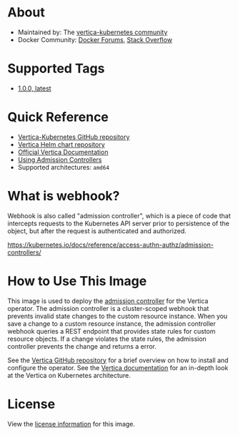 # About

* Maintained by: The [vertica-kubernetes community](https://github.com/vertica/vertica-kubernetes)
* Docker Community: [Docker Forums](https://forums.docker.com/), [Stack Overflow](https://stackoverflow.com/questions/tagged/docker)

# Supported Tags
* [1.0.0, latest](https://github.com/vertica/vertica-kubernetes/blob/v1.0.0/docker-operator/Dockerfile)

# Quick Reference

* [Vertica-Kubernetes GitHub repository](https://github.com/vertica/vertica-kubernetes)
* [Vertica Helm chart repository](https://github.com/vertica/charts)
* [Official Vertica Documentation](https://www.vertica.com/docs/10.1.x/HTML/Content/Home.htm)
* [Using Admission Controllers](https://kubernetes.io/docs/reference/access-authn-authz/admission-controllers/)
* Supported architectures: `amd64`

# What is webhook?

Webhook is also called "admission controller", which is a piece of code that intercepts requests to the Kubernetes API server prior to persistence of the object, but after the request is authenticated and authorized.

https://kubernetes.io/docs/reference/access-authn-authz/admission-controllers/

# How to Use This Image

This image is used to deploy the [admission controller](https://kubernetes.io/docs/reference/access-authn-authz/admission-controllers/) for the Vertica operator. The admission controller is a cluster-scoped webhook that prevents invalid state changes to the custom resource instance. When you save a change to a custom resource instance, the admission controller webhook queries a REST endpoint that provides state rules for custom resource objects. If a change violates the state rules, the admission controller prevents the change and returns a error.

See the [Vertica GitHub repository](https://github.com/vertica/vertica-kubernetes) for a brief overview on how to install and configure the operator. See the [Vertica documentation](https://www.vertica.com/docs/11.0.x/HTML/Content/Authoring/Containers/ContainerizedVertica.htm) for an in-depth look at the Vertica on Kubernetes architecture.

# License

View the [license information](https://www.vertica.com/end-user-license-agreement-ce-version/) for this image.